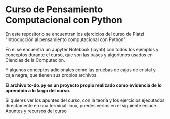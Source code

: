 # Curso de Pensamiento Computacional con Python
En este repositorio se encuentran los ejercicios del curso de Platzi "Introducción al pensamiento computacional con Python"

En el se encuentra un Jupyter Notebook (ipynb) con todos los ejemplos y conceptos durante el curso, que son las bases y algoritmos usados en Ciencias de la Computación.

Y algunos conceptos adicionales como las pruebas de cajas de cristal y caja negra, que tienen sus propios archivos.

**El archivo to-do.py es un proyecto propio realizado como evidencia de lo aprendido a lo largo del curso.**

Si quieres ver los apuntes del curso, con la teoría y los ejercicios ejecutados directamente en una terminal linux, puedes verlos en el siguiente enlace.
[Apuntes y recursos del curso](https://notesandothers.notion.site/Curso-de-introducci-n-al-pensamiento-computacional-con-Python-179c37c26143412793cc752c4b3eed8e)
